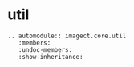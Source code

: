 # util
```eval_rst
.. automodule:: imagect.core.util
   :members:
   :undoc-members:
   :show-inheritance:
```